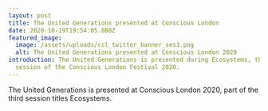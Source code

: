 ```yaml
---
layout: post
title: The United Generations presented at Conscious London
date: 2020-10-19T19:54:05.808Z
featured_image:
  image: /assets/uploads/ccl_twitter_banner_ses3.png
  alt: The United Generations presented at Conscious London 2020
introduction: The United Generations is presented during Ecosystems, the third
  session of the Conscious London Festival 2020.
---
```

The United Generations is presented at Conscious London 2020, part of the third session titles Ecosystems.